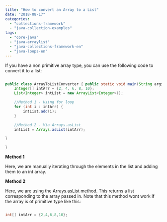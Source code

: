 ```yaml
---
title: "How to convert an Array to a List"
date: "2018-08-17"
categories: 
  - "collections-framework"
  - "java-collection-examples"
tags: 
  - "core-java"
  - "java-arraylist"
  - "java-collections-framework-en"
  - "java-loops-en"
---
```


If you have a non primitive array type, you can use the following code to convert it to a list:

````java

public class ArrayToListConverter { public static void main(String args[]) {
    Integer[] intArr = {2, 4, 6, 8, 10};
    List<Integer> intList = new ArrayList<Integer>();

    //Method 1 - Using for loop 
    for (int i : intArr) {
        intList.add(i);
    }

    //Method 2 - Via Arrays.asList 
    intList = Arrays.asList(intArr);

}

}

````

**Method 1**

Here, we are manually iterating through the elements in the list and adding them to an int array.

**Method 2**

Here, we are using the Arrays.asList method. This returns a list corresponding to the array passed in. Note that this method wont work if the array is of primitive type like this:

````java

int[] intArr = {2,4,6,8,10};

````
